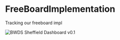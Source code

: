FreeBoardImplementation
=======================

Tracking our freeboard impl

![BWDS Sheffield Dashboard v0.1](https://raw.github.com/BetterWithDataSociety/FreeBoardImplementation/images/BWDSDash.png)
